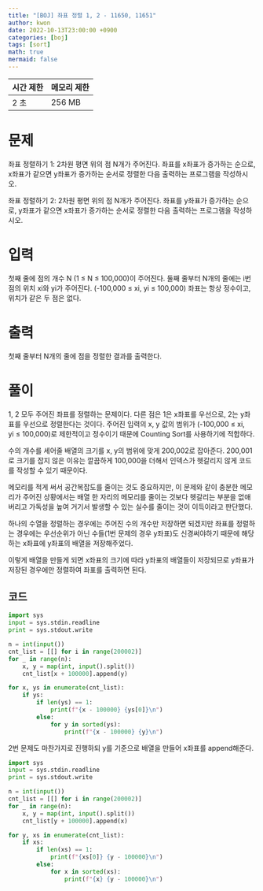 ```yaml
---
title: "[BOJ] 좌표 정렬 1, 2 - 11650, 11651"
author: kwon
date: 2022-10-13T23:00:00 +0900
categories: [boj]
tags: [sort]
math: true
mermaid: false
---
```


| 시간 제한 | 메모리 제한 |
| --- | --- |
| 2 초 | 256 MB |

# 문제

좌표 정렬하기 1: 2차원 평면 위의 점 N개가 주어진다. 좌표를 x좌표가 증가하는 순으로, x좌표가 같으면 y좌표가 증가하는 순서로 정렬한 다음 출력하는 프로그램을 작성하시오.

좌표 정렬하기 2: 2차원 평면 위의 점 N개가 주어진다. 좌표를 y좌표가 증가하는 순으로, y좌표가 같으면 x좌표가 증가하는 순서로 정렬한 다음 출력하는 프로그램을 작성하시오.

# 입력

첫째 줄에 점의 개수 N (1 ≤ N ≤ 100,000)이 주어진다. 둘째 줄부터 N개의 줄에는 i번점의 위치 xi와 yi가 주어진다. (-100,000 ≤ xi, yi ≤ 100,000) 좌표는 항상 정수이고, 위치가 같은 두 점은 없다.

# 출력

첫째 줄부터 N개의 줄에 점을 정렬한 결과를 출력한다.

# 풀이

1, 2 모두 주어진  좌표를 정렬하는 문제이다. 다른 점은 1은 x좌표를 우선으로, 2는 y좌표를 우선으로 정렬한다는 것이다.  주어진 입력의 x, y 값의 범위가 (-100,000 ≤ xi, yi ≤ 100,000)로 제한적이고 정수이기 때문에 Counting Sort를 사용하기에 적합하다.

수의 개수를 세어줄 배열의 크기를 x, y의 범위에 맞게 200,002로 잡아준다. 200,001로 크기를 잡지 않은 이유는 깔끔하게 100,000을 더해서 인덱스가 헷갈리지 않게 코드를 작성할 수 있기 때문이다.

메모리를 적게 써서 공간복잡도를 줄이는 것도 중요하지만, 이 문제와 같이 충분한 메모리가 주어진 상황에서는 배열 한 자리의 메모리를 줄이는 것보다 헷갈리는 부분을 없애버리고 가독성을 높여 거기서 발생할 수 있는 실수를 줄이는  것이 이득이라고 판단했다.

하나의 수열을 정렬하는 경우에는 주어진 수의 개수만 저장하면 되겠지만 좌표를 정렬하는 경우에는 우선순위가 아닌 수들(1번 문제의 경우 y좌표)도 신경써야하기 때문에 해당하는 x좌표에 y좌표의 배열을 저장해주었다.

이렇게 배열을 만들게 되면 x좌표의 크기에 따라 y좌표의 배열들이 저장되므로 y좌표가 저장된 경우에만 정렬하여 좌표를 출력하면 된다.

## 코드

```python
import sys
input = sys.stdin.readline
print = sys.stdout.write

n = int(input())
cnt_list = [[] for i in range(200002)]
for _ in range(n):
    x, y = map(int, input().split())
    cnt_list[x + 100000].append(y)

for x, ys in enumerate(cnt_list):
    if ys:
        if len(ys) == 1:
            print(f"{x - 100000} {ys[0]}\n")
        else:
            for y in sorted(ys):
                print(f"{x - 100000} {y}\n")
```

2번 문제도 마찬가지로 진행하되 y를 기준으로 배열을 만들어 x좌표를 append해준다.

```python
import sys
input = sys.stdin.readline
print = sys.stdout.write

n = int(input())
cnt_list = [[] for i in range(200002)]
for _ in range(n):
    x, y = map(int, input().split())
    cnt_list[y + 100000].append(x)

for y, xs in enumerate(cnt_list):
    if xs:
        if len(xs) == 1:
            print(f"{xs[0]} {y - 100000}\n")
        else:
            for x in sorted(xs):
                print(f"{x} {y - 100000}\n")
```